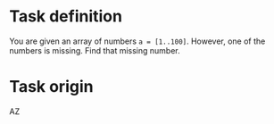 Task definition
================
You are given an array of numbers `a = [1..100]`. However, one of the numbers is missing. Find that missing number.

Task origin
============
AZ